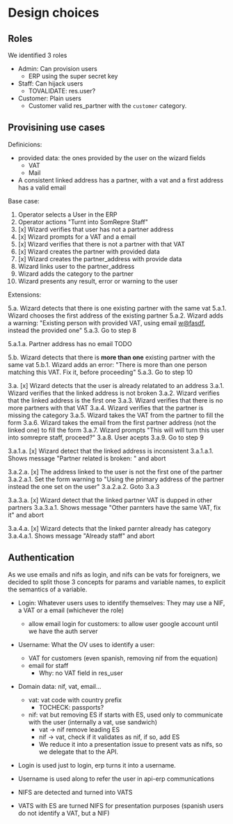 # Design choices

## Roles

We identified 3 roles

- Admin: Can provision users
    - ERP using the super secret key
- Staff: Can hijack users
    - TOVALIDATE: res.user?
- Customer: Plain users
    - Customer valid res_partner with the `customer` category.

## Provisining use cases

Definicions:
- provided data: the ones provided by the user on the wizard fields
    - VAT
    - Mail
- A consistent linked address has a partner, with a vat and a first address has a valid email

Base case:

1. Operator selects a User in the ERP
2. Operator actions "Turnt into SomRepre Staff"
3. [x] Wizard verifies that user has not a partner address
4. [x] Wizard prompts for a VAT and a email
5. [x] Wizard verifies that there is not a partner with that VAT
6. [x] Wizard creates the partner with provided data
7. [x] Wizard creates the partner_address with provide data
8. Wizard links user to the partner_address
9. Wizard adds the category to the partner
10. Wizard presents any result, error or warning to the user

Extensions:

5.a. Wizard detects that there is one existing partner with the same vat
5.a.1. Wizard chooses the first address of the existing partner
5.a.2. Wizard adds a warning: "Existing person with provided VAT, using email <w@fasdf>, instead the provided one"
5.a.3. Go to step 8

5.a.1.a. Partner address has no email
TODO

5.b. Wizard detects that there is **more than one** existing partner with the same vat
5.b.1. Wizard adds an error: "There is more than one person matching this VAT. Fix it, before proceeding"
5.a.3. Go to step 10

3.a. [x] Wizard detects that the user is already relatated to an address
3.a.1. Wizard verifies that the linked address is not broken
3.a.2. Wizard verifies that the linked address is the first one
3.a.3. Wizard verifies that there is no more partners with that VAT
3.a.4. Wizard verifies that the partner is missing the category
3.a.5. Wizard takes the VAT from the partner to fill the form
3.a.6. Wizard takes the email from the first partner address (not the linked one) to fill the form
3.a.7. Wizard prompts "This will will turn this user into somrepre staff, proceed?"
3.a.8. User acepts
3.a.9. Go to step 9

3.a.1.a. [x] Wizard detect that the linked address is inconsistent
3.a.1.a.1. Shows message "Partner related is broken: <reason>" and abort

3.a.2.a. [x] The address linked to the user is not the first one of the partner
3.a.2.a.1. Set the form warning to "Using the primary address of the partner instead the one set on the user"
3.a.2.a.2. Goto 3.a.3

3.a.3.a. [x] Wizard detect that the linked partner VAT is dupped in other partners
3.a.3.a.1. Shows message "Other parnters have the same VAT, fix it" and abort

3.a.4.a. [x] Wizard detects that the linked parnter already has category
3.a.4.a.1. Shows message "Already staff" and abort

## Authentication

As we use emails and nifs as login, and nifs can be vats for foreigners,
we decided to split those 3 concepts for params and variable names,
to explicit the semantics of a variable.

- Login: Whatever users uses to identify themselves: They may use a NIF, a VAT or a email (whichever the role)
    - allow email login for customers: to allow user google account until we have the auth server
- Username: What the OV uses to identify a user:
    - VAT for customers (even spanish, removing nif from the equation)
    - email for staff
        - Why: no VAT field in res_user
- Domain data: nif, vat, email...
    - vat: vat code with country prefix
        - TOCHECK: passports?
    - nif: vat but removing ES if starts with ES, used only to communicate with the user (internally a vat, use sandwich)
        - vat -> nif remove leading ES
        - nif -> vat, check if it validates as nif, if so, add ES
        - We reduce it into a presentation issue to present vats as nifs, so we delegate that to the API.

- Login is used just to login, erp turns it into a username.
- Username is used along to refer the user in api-erp communications
- NIFS are detected and turned into VATS
- VATS with ES are turned NIFS for presentation purposes (spanish users do not identify a VAT, but a NIF)
